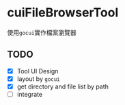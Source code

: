 # cuiFileBrowserTool

使用`gocui`實作檔案瀏覽器

## TODO

- [X] Tool UI Design
- [X] layout by `gocui`
- [X] get directory and file list by path
- [ ] integrate